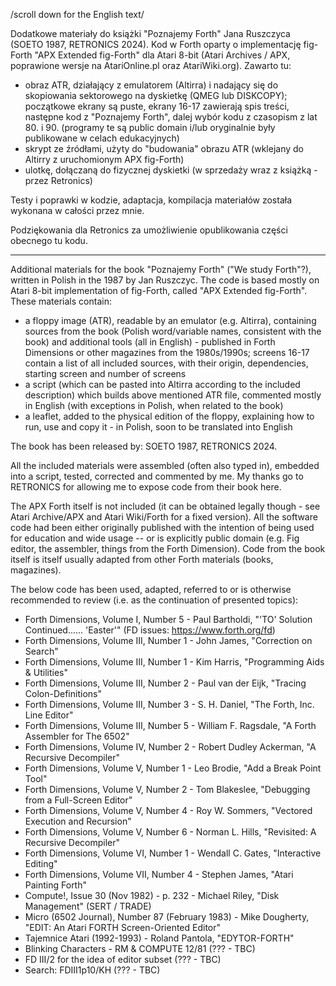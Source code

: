 /scroll down for the English text/

Dodatkowe materiały do książki "Poznajemy Forth" Jana Ruszczyca (SOETO 1987, RETRONICS 2024). Kod w Forth oparty o implementację fig-Forth "APX Extended fig-Forth" dla Atari 8-bit (Atari Archives / APX, poprawione wersje na AtariOnline.pl oraz AtariWiki.org). Zawarto tu:
- obraz ATR, działający z emulatorem (Altirra) i nadający się do skopiowania sektorowego na dyskietkę (QMEG lub DISKCOPY); początkowe ekrany są puste, ekrany 16-17 zawierają spis treści, następne kod z "Poznajemy Forth", dalej wybór kodu z czasopism z lat 80. i 90. (programy te są public domain i/lub oryginalnie były publikowane w celach edukacyjnych)
- skrypt ze źródłami, użyty do "budowania" obrazu ATR (wklejany do Altirry z uruchomionym APX fig-Forth)
- ulotkę, dołączaną do fizycznej dyskietki (w sprzedaży wraz z książką - przez Retronics)

Testy i poprawki w kodzie, adaptacja, kompilacja materiałów została wykonana w całości przez mnie.

Podziękowania dla Retronics za umożliwienie opublikowania części obecnego tu kodu.

-----------------------------------

Additional materials for the book "Poznajemy Forth" ("We study Forth"?), written in Polish in the 1987 by Jan Ruszczyc. The code is based mostly on Atari 8-bit implementation of fig-Forth, called "APX Extended fig-Forth". These materials contain:
- a floppy image (ATR), readable by an emulator (e.g. Altirra), containing sources from the book (Polish word/variable names, consistent with the book) and additional tools (all in English) - published in Forth Dimensions or other magazines from the 1980s/1990s; screens 16-17 contain a list of all included sources, with their origin, dependencies, starting screen and number of screens
- a script (which can be pasted into Altirra according to the included description) which builds above mentioned ATR file, commented mostly in English (with exceptions in Polish, when related to the book)
- a leaflet, added to the physical edition of the floppy, explaining how to run, use and copy it - in Polish, soon to be translated into English 

The book has been released by:
SOETO 1987, RETRONICS 2024.

All the included materials were assembled (often also typed in), embedded into a script, tested, corrected and commented by me.  My thanks go to RETRONICS for allowing me to expose code from their book here.

The APX Forth itself is not included (it can be obtained legally though - see Atari Archive/APX and Atari Wiki/Forth for a fixed version). All the software code had been either originally published with the intention of being used for education and wide usage -- or is explicitly public domain (e.g. Fig editor, the assembler, things from the Forth Dimension). Code from the book itself is itself usually adapted from other Forth materials (books, magazines). 

The below code has been used, adapted, referred to or is otherwise recommended to review (i.e. as the continuation of presented topics):
- Forth Dimensions, Volume   I, Number 5 - Paul Bartholdi, "'TO' Solution Continued...... 'Easter'" (FD issues: https://www.forth.org/fd)
- Forth Dimensions, Volume III, Number 1 - John James, "Correction on Search" 
- Forth Dimensions, Volume III, Number 1 - Kim Harris, "Programming Aids & Utilities"
- Forth Dimensions, Volume III, Number 2 - Paul van der Eijk, "Tracing Colon-Definitions"
- Forth Dimensions, Volume III, Number 3 - S. H. Daniel, "The Forth, Inc. Line Editor"
- Forth Dimensions, Volume III, Number 5 - William F. Ragsdale, "A Forth Assembler for The 6502"
- Forth Dimensions, Volume  IV, Number 2 - Robert Dudley Ackerman, "A Recursive Decompiler"
- Forth Dimensions, Volume   V, Number 1 - Leo Brodie, "Add a Break Point Tool"
- Forth Dimensions, Volume   V, Number 2 - Tom Blakeslee, "Debugging from a Full-Screen Editor"
- Forth Dimensions, Volume   V, Number 4 - Roy W. Sommers, "Vectored Execution and Recursion"
- Forth Dimensions, Volume   V, Number 6 - Norman L. Hills, "Revisited: A Recursive Decompiler"
- Forth Dimensions, Volume  VI, Number 1 - Wendall C. Gates, "Interactive Editing"
- Forth Dimensions, Volume VII, Number 4 - Stephen James, "Atari Painting Forth"
- Compute!, Issue 30 (Nov 1982) - p. 232 - Michael Riley, "Disk Management" (SERT / TRADE)
- Micro (6502 Journal), Number 87 (February 1983) - Mike Dougherty, "EDIT: An Atari FORTH Screen-Oriented Editor"
- Tajemnice Atari (1992-1993) - Roland Pantola, "EDYTOR-FORTH"
- Blinking Characters - RM & COMPUTE 12/81 (??? - TBC)
- FD III/2 for the idea of editor subset (??? - TBC)
- Search: FDIII1p10/KH (??? - TBC)

